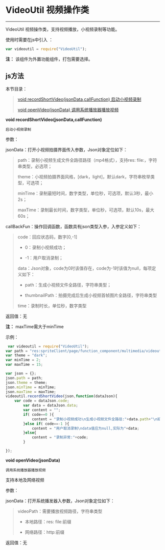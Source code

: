 # VideoUtil 视频操作类

----------

VideoUtil 视频操作类，支持视频播放，小视频录制等功能。

使用时需要在js中引入 ：

```javascript
var videoutil = require("VideoUtil"); 
```

**注：** 该组件为外置功能组件，打包需要选择。

<h2 id="cid_1">js方法</h2>  

本节目录：

>[ void recordShortVideo(jsonData,callFunction)  启动小视频录制 ](#ff_0)
> 
> [void openVideo(jsonData)  调用系统播放器播放视频 ](#ff_1)



<span id="ff_0">**void recordShortVideo(jsonData,callFunction)**</span>  

<code>启动小视频录制</code>     

参数：  

jsonData：打开小视频拍摄界面传入参数，Json对象定位如下：  

>    path：录制小视频生成文件全路径路径（mp4格式），支持res: file:，字符串类型，必选项；
>     
>    theme：小视频拍摄界面风格，[dark，light]，默认dark，字符串枚举类型，可选项；
>    
>    minTime：录制最短时间，数字类型，单位秒，可选项，默认3秒，最小2s；
>    
>    maxTime：录制最长时间，数字类型，单位秒，可选项，默认10s，最大60s；

callBackFun：操作回调函数，函数具有json类型入参，入参定义如下： 

> code：回应状态码，数字[0,-1]
> 
> - 0：录制小视频成功；
> 
> - -1：用户取消录制；
> 
> data：Json对象，code为0时该值存在，code为-1时该值为null，每项定义如下：
> 
> - path：生成小视频文件全路径，字符串类型；
> 
> - thumbnailPath：拍摄完成后生成小视频首帧图片全路径，字符串类型 
> 
> time：录制时长，单位秒，数字类型

返回值：无

**注：** maxTime需大于minTime

示例：

```javascript
 var videoutil = require("VideoUtil");
var path = "res:spriteClient/page/function_component/multimedia/videoutil/res_video.mp4";
var theme = "dark";
var minTime = 2;
var maxTime = 15;

var json = {};
json.path = path;
json.theme = theme;
json.minTime = minTime;
json.maxTime = maxTime;
videoutil.recordShortVideo(json,function(dataJson){
 	var code = dataJson.code;
        var data = dataJson.data;
        var content = "";
        if( code==0 ){
            content = "录制小视频成功\n生成小视频文件全路径:"+data.path+"\n拍摄完成后生成小视频首帧图片全路径:"+data.thumbnailPath   +"\n录制时长:"+data.time+"秒";      
        }else if( code==-1 ){
            content = "用户取消录制\ndata值应为null,实际为"+data;
        }else{
            content = "录制异常:"+code;
        }

});

```


<span id="ff_1">**void openVideo(jsonData)**</span>  

<code>调用系统播放器播放视频</code>   

支持本地及网络视频

参数：  

jsonData：打开系统播发器入参数，Json对象定位如下： 

> videoPath：需要播放视频路径，字符串类型
> 
> - 本地路径：res: file:前缀
> 
> - 网络路径：http:前缀

返回值：无
